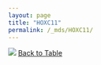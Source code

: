 ```yaml
---
layout: page
title: "HOXC11"
permalink: /_mds/HOXC11/
---
```


![](../../alns_9.28.22/aln_5HSAA050596_0.999.png?raw=true
)
[Back to Table](../../display)
